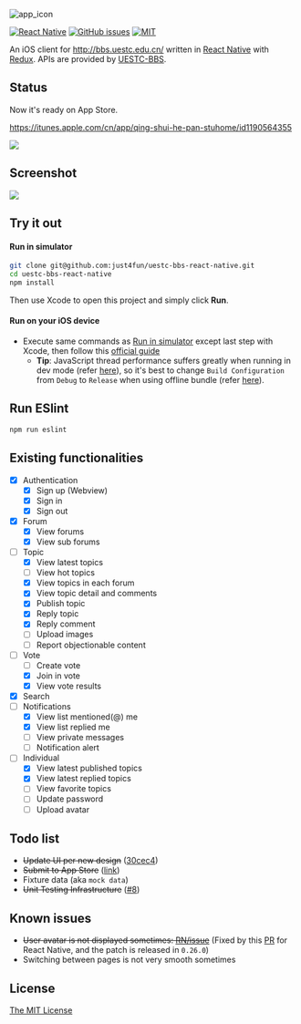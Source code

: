 ![app_icon](https://cloud.githubusercontent.com/assets/7512625/18613513/348f7322-7daf-11e6-902d-94776bb55670.jpg)

[![React Native](https://img.shields.io/badge/react--native-v0.34.x-05A5D1.svg)](https://facebook.github.io/react-native)
[![GitHub issues](https://img.shields.io/github/issues/just4fun/uestc-bbs-react-native.svg)](https://github.com/just4fun/uestc-bbs-react-native/issues)
[![MIT](https://img.shields.io/dub/l/vibe-d.svg)](http://opensource.org/licenses/MIT)

An iOS client for http://bbs.uestc.edu.cn/ written in [React Native](https://facebook.github.io/react-native/) with [Redux](http://redux.js.org/). APIs are provided by [UESTC-BBS](https://github.com/UESTC-BBS/API-Docs/wiki/Mobcent-API).

## Status

Now it's ready on App Store.

https://itunes.apple.com/cn/app/qing-shui-he-pan-stuhome/id1190564355

![](https://cloud.githubusercontent.com/assets/7512625/12371330/88981098-bc6a-11e5-8511-6e02c5233006.gif)

## Screenshot

![](https://cloud.githubusercontent.com/assets/7512625/21566137/dc08dc48-ceda-11e6-86f7-6e63ad8a8270.gif)

## Try it out

#### Run in simulator

```bash
git clone git@github.com:just4fun/uestc-bbs-react-native.git
cd uestc-bbs-react-native
npm install
```
Then use Xcode to open this project and simply click **Run**.

#### Run on your iOS device

- Execute same commands as [Run in simulator](https://github.com/just4fun/uestc-bbs-react-native#run-in-simulator) except last step with Xcode, then follow this [official guide](http://facebook.github.io/react-native/docs/running-on-device-ios.html)
  - **Tip**: JavaScript thread performance suffers greatly when running in dev mode (refer [here](https://facebook.github.io/react-native/docs/performance.html)), so it's best to change `Build Configuration` from `Debug` to `Release` when using offline bundle (refer [here](https://facebook.github.io/react-native/docs/running-on-device-ios.html#using-offline-bundle)).

## Run ESlint

```bash
npm run eslint
```

## Existing functionalities

- [x] Authentication
  - [x] Sign up (Webview)
  - [x] Sign in
  - [x] Sign out
- [x] Forum
  - [x] View forums
  - [x] View sub forums
- [ ] Topic
  - [x] View latest topics
  - [ ] View hot topics
  - [x] View topics in each forum
  - [x] View topic detail and comments
  - [x] Publish topic
  - [x] Reply topic
  - [x] Reply comment
  - [ ] Upload images
  - [ ] Report objectionable content
- [ ] Vote
  - [ ] Create vote
  - [x] Join in vote
  - [x] View vote results
- [x] Search
- [ ] Notifications
  - [x] View list mentioned(@) me
  - [x] View list replied me
  - [ ] View private messages
  - [ ] Notification alert
- [ ] Individual
  - [x] View latest published topics
  - [x] View latest replied topics
  - [ ] View favorite topics
  - [ ] Update password
  - [ ] Upload avatar

## Todo list

- ~~Update UI per new design~~ ([30cec4](https://github.com/just4fun/uestc-bbs-react-native/commit/30cec4f0aaf5db976666334106e8d466de05cb88))
- ~~Submit to App Store~~ ([link](https://itunes.apple.com/cn/app/qing-shui-he-pan-stuhome/id1190564355))
- Fixture data (aka `mock data`)
- ~~Unit Testing Infrastructure~~ ([#8](https://github.com/just4fun/uestc-bbs-react-native/pull/8))

## Known issues

- ~~User avatar is not displayed sometimes: [RN/issue](https://github.com/facebook/react-native/issues/5616)~~ (Fixed by this [PR](https://github.com/facebook/react-native/pull/7262) for React Native, and the patch is released in `0.26.0`)
- Switching between pages is not very smooth sometimes

## License

[The MIT License](http://opensource.org/licenses/MIT)
